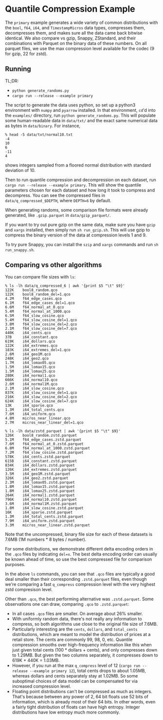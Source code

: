 # Quantile Compression Example

The `primary` example generates a wide variety of common distributions
with the `bool`, `f64`, `i64`, and `TimestampMicros` data types,
compresses them, decompresses them, and makes sure
all the data came back bitwise identical.
We also compare vs
gzip, Snappy, ZStandard, and their combinations with Parquet
on the binary data of these numbers.
On all parquet files, we use the max compression level available for the
codec (9 for gzip, 22 for zstd).

## Running

TL;DR:
* `python generate_randoms.py`
* `cargo run --release --example primary`

The script to generate the data uses python, so set up a python3
environment with `numpy` and `pyarrow` installed.
In that environment, `cd`'d into the `examples/` directory, run
`python generate_randoms.py`.
This will populate some human-readable data in `data/txt/` and
the exact same numerical data as bytes in `data/binary`.
For instance,
```
% head -5 data/txt/normal10.txt
-4
10
6
-11
4
```
shows integers sampled from a floored normal distribution with standard
deviation of 10.

Then to run quantile compression and decompression on each dataset, run
`cargo run --release --example primary`.
This will show the quantile parameters chosen for each dataset and how long
it took to compress and decompress.
You can see the compressed files in `data/q_compressed_$DEPTH`, where `DEPTH=6`
by default.

When generating randoms, some comparison file formats were already generated,
like `.gzip.parquet` in `data/gzip_parquet/`.

If you want to try out pure gzip on the same data,
make sure you have `gzip` and `xargs` installed,
then simply run `sh run_gzip.sh`.
This will use gzip to compress the binary version of the data at compression
levels 1 and 9.

To try pure Snappy,
you can install the `szip` and `xargs` commands and run `sh run_snappy.sh`.

## Comparing vs other algorithms

You can compare file sizes with `ls`:
```
% ls -lh data/q_compressed_6 | awk '{print $5 "\t" $9}'
122K	bool8_random.qco
122K	bool8_random_del=1.qco
4.2M	f64_edge_cases.qco
6.1M	f64_edge_cases_del=1.qco
6.6M	f64_normal_at_0.qco
5.4M	f64_normal_at_1000.qco
6.5M	f64_slow_cosine.qco
5.4M	f64_slow_cosine_del=1.qco
3.8M	f64_slow_cosine_del=2.qco
2.1M	f64_slow_cosine_del=7.qco
440K	i64_cents.qco
37B     i64_constant.qco
619K	i64_dollars.qco
122K	i64_extremes.qco
183K	i64_extremes_del=1.qco
2.6M	i64_geo1M.qco
248K	i64_geo2.qco
1.7M	i64_lomax05.qco
1.5M	i64_lomax15.qco
1.5M	i64_lomax25.qco
280K	i64_normal1.qco
666K	i64_normal10.qco
2.6M	i64_normal1M.qco
2.1M	i64_slow_cosine.qco
837K	i64_slow_cosine_del=1.qco
216K	i64_slow_cosine_del=2.qco
624K	i64_slow_cosine_del=7.qco
13K     i64_sparse.qco
1.3M	i64_total_cents.qco
7.6M	i64_uniform.qco
4.8M	micros_near_linear.qco
2.7M	micros_near_linear_del=1.qco

% ls -lh data/zstd_parquet | awk '{print $5 "\t" $9}' 
126K	bool8_random.zstd.parquet
5.1M	f64_edge_cases.zstd.parquet
7.6M	f64_normal_at_0.zstd.parquet
6.8M	f64_normal_at_1000.zstd.parquet
7.2M	f64_slow_cosine.zstd.parquet
578K	i64_cents.zstd.parquet
615B	i64_constant.zstd.parquet
834K	i64_dollars.zstd.parquet
126K	i64_extremes.zstd.parquet
3.5M	i64_geo1M.zstd.parquet
326K	i64_geo2.zstd.parquet
2.3M	i64_lomax05.zstd.parquet
1.8M	i64_lomax15.zstd.parquet
1.8M	i64_lomax25.zstd.parquet
264K	i64_normal1.zstd.parquet
796K	i64_normal10.zstd.parquet
3.6M	i64_normal1M.zstd.parquet
1.8M	i64_slow_cosine.zstd.parquet
16K     i64_sparse.zstd.parquet
1.3M	i64_total_cents.zstd.parquet
7.9M	i64_uniform.zstd.parquet
3.3M	micros_near_linear.zstd.parquet
```

Note that the uncompressed, binary file size for each of these datasets
is 7.6MB (1M numbers * 8 bytes / number).

For some distributions, we demonstrate different delta encoding orders
in the `.qco` files by indicating `del=x`.
The best delta encoding order can usually be known ahead of time, so use the
best compressed file for comparison purposes.

In the above `ls` commands,
you can see that `.qco` files are typically a good deal smaller
than their corresponding `.zstd.parquet` files,
even though we're comparing a fast `q_compress` compression level with the
very highest zstd compresison level.

Other than `.qco`, the best performing alternative was `.zstd.parquet`.
Some observations one can draw, comparing `.qco` to `.zstd.parquet`:
* In all cases `.qco` files are smaller.
  On average about 26% smaller.
* With uniformly random data, there's not really any information to compress,
  so both algorithms use close to the original file size of 7.6MB.
* Particularly interesting are the `cents`, `dollars`, and `total_cents`
  distributions, which are meant to model the distribution of prices
  at a retail store.
  The cents are commonly 99, 98, 0, etc.
  Quantile compression smooths over high-frequency information like this
  when just given total cents (100 * dollars + cents), and only compresses
  down to 1.29MB.
  But given the two columns separately, it compresses down to
  619K + 440K = 1.03MB.
* However, if you run at the max `q_compress` level of 12
  (`cargo run --release --example primary 12`),
  total cents drops to about 1.05MB, whereas dollars and cents separately
  stay at 1.02MB.
  So some suboptimal choices of data model can be compensated for via
  increased compression level.
* Floating point distributions can't be compressed as much as integers.
  That's because between any power of 2, 64 bit floats use 52 bits of
  information, which is already most of their 64 bits.
  In other words, even a fairly tight distribution of floats can have high
  entropy.
  Integer distributions have low entropy much more commonly.

